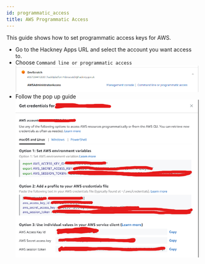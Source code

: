 ```yaml
---
id: programmatic_access
title: AWS Programmatic Access
---
```


This guide shows how to set programmatic access keys for AWS.

* Go to the Hackney Apps URL and select the account you want access to.
* Choose `Command line or programmatic access`
![AWS Account](../assets/images/programmatic_access/show_account.png)
* Follow the pop up guide
![Creds](../assets/images/programmatic_access/show_key_info.png)